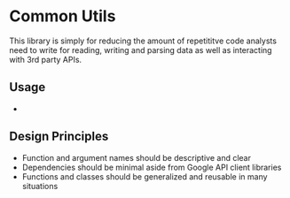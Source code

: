 # Common Utils
This library is simply for reducing the amount of repetititve code analysts need to write for reading, writing and parsing data as well as interacting with 3rd party APIs.

## Usage
* 

## Design Principles
* Function and argument names should be descriptive and clear
* Dependencies should be minimal aside from Google API client libraries
* Functions and classes should be generalized and reusable in many situations

